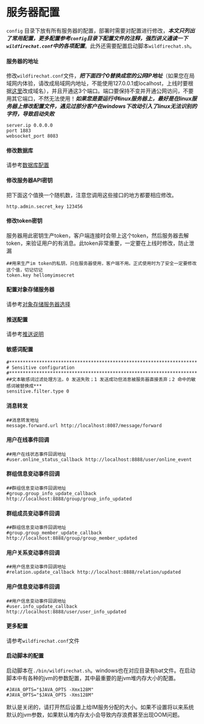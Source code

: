 # 服务器配置

```config``` 目录下放有所有服务器的配置，部署时需要对配置进行修改，***本文只列出了常用配置，更多配置参考```config```目录下配置文件的注释，强烈讲义通读一下```wildfirechat.conf```中的各项配置***。此外还需要配置启动脚本```wildfirechat.sh```。

#### 服务器的地址
修改```wildfirechat.conf```文件，***把下面四个0替换成您的公网IP地址***（如果您在局域网内体验，请改成局域网内地址，不能使用127.0.0.1或localhost，上线时要根据[这里](../faq/server.md#Q_如何给IM服务器配置域名)改成域名），并且开通这3个端口。端口要保持不变并开通公网访问，不要用其它端口，不然无法使用！***如果您是要运行中linux服务器上，最好是在linux服务器上修改配置文件，遇见过部分客户在windows下改动引入了linux无法识别的字符，导致启动失败***

```
server.ip 0.0.0.0
port 1883
websocket_port 8083
```

#### 修改数据库
请参考[数据库配置](./db_config.md)

#### 修改服务器API密钥
把下面这个值换一个随机数，注意您调用这些接口的地方都要相应修改。
```
http.admin.secret_key 123456
```

#### 修改token密钥
服务器用此密钥生产token，客户端连接时会带上这个token，然后服务器去解token，来验证用户的有消息。此token非常重要，一定要在上线时修改，防止泄漏
```
##用来生产im token的私钥，只在服务器使用，客户端不用。正式使用时为了安全一定要修改这个值，切记切记
token.key hellomyimsecret

```

#### 配置对象存储服务器
请参考[对象存储服务器选择](./oss.md)

#### 推送配置
请参考[推送说明](.push_config.md)

#### 敏感词配置
```
#*********************************************************************
# Sensitive configuration
#*********************************************************************
##文本敏感词过滤处理方法，0 发送失败；1 发送成功但消息被服务器直接丢弃；2 命中的敏感词被替换成***
sensitive.filter.type 0
```

#### 消息转发
```
##消息转发地址
message.forward.url http://localhost:8087/message/forward
```

#### 用户在线事件回调
```
##用户在线状态事件回调地址
#user.online_status_callback http://localhost:8888/user/online_event
```

#### 群组信息变动事件回调
```
##群组信息变动事件回调地址
#group.group_info_update_callback http://localhost:8888/group/group_info_updated
```

#### 群组成员变动事件回调
```
##群组信息变动事件回调地址
#group.group_member_update_callback http://localhost:8888/group/group_member_updated
```

#### 用户关系变动事件回调
```
##用户信息变动事件回调地址
#relation.update_callback http://localhost:8888/relation/updated
```

#### 用户信息变动事件回调
```
##用户信息变动事件回调地址
#user.info_update_callback http://localhost:8888/user/user_info_updated
```

#### 更多配置
请参考```wildfirechat.conf```文件

#### 启动脚本的配置
启动脚本在```./bin/wildfirechat.sh```。windows也在对应目录有bat文件。在启动脚本中有各种的jvm的参数配置，其中最重要的是jvm堆内存大小的配置。
```
#JAVA_OPTS="$JAVA_OPTS -Xmx128M"
#JAVA_OPTS="$JAVA_OPTS -Xms128M"
```
默认是关闭的，请打开然后设置上给IM服务分配的大小。如果不设置将以来系统默认的jvm参数，如果默认堆内存太小会导致内存浪费甚至出现OOM问题。
